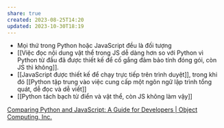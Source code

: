 ```yaml
---
share: true
created: 2023-08-25T14:20
updated: 2023-10-30T18:19
---
```

- Mọi thứ trong Python hoặc JavaScript đều là đối tượng
- [[Việc đọc nội dung vật thể trong JS dễ dàng hơn so với Python vì Python từ đầu đã được thiết kế để cố gắng đảm bảo tính đóng gói, còn JS thì không]].
- [[JavaScript được thiết kế để chạy trực tiếp trên trình duyệt]], trong khi đó [[Python tập trung vào việc cung cấp một ngôn ngữ lập trình tổng quát, dễ đọc và dễ viết]] 
- [[Python tách bạch từ điển và vật thể, còn JS không làm vậy]]

[Comparing Python and JavaScript: A Guide for Developers | Object Computing, Inc.](https://objectcomputing.com/resources/publications/sett/december-2020-comparing-python-and-javascript)
